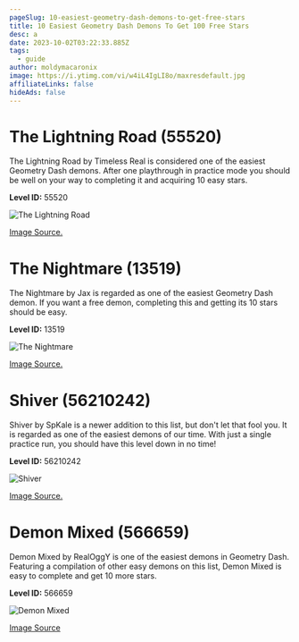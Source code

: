 ```yaml
---
pageSlug: 10-easiest-geometry-dash-demons-to-get-free-stars
title: 10 Easiest Geometry Dash Demons To Get 100 Free Stars
desc: a
date: 2023-10-02T03:22:33.885Z
tags:
  - guide
author: moldymacaronix
image: https://i.ytimg.com/vi/w4iL4IgLI8o/maxresdefault.jpg
affiliateLinks: false
hideAds: false
---
```

# The Lightning Road (55520)

The Lightning Road by Timeless Real is considered one of the easiest Geometry Dash demons. After one playthrough in practice mode you should be well on your way to completing it and acquiring 10 easy stars.

**Level ID:** 55520

![The Lightning Road](https://i.ytimg.com/vi/smwunc7UiHk/maxresdefault.jpg)

[Image Source.](https://youtu.be/smwunc7UiHk?si=nhVZDmy_UmqNQ0tF)

# The Nightmare (13519)

The Nightmare by Jax is regarded as one of the easiest Geometry Dash demon. If you want a free demon, completing this and getting its 10 stars should be easy.

**Level ID:** 13519

![The Nightmare](https://pm1.aminoapps.com/7170/9fb602da968f8c6f6a23494e4ae06850f0291ce6r1-1920-1080v2_hq.jpg)

[Image Source.](https://aminoapps.com/c/geometry-dash/page/blog/the-nightmare-review-parody/ZD27_EXCBuQLD52K4qplKbm1XkW56ZPQXv)

# Shiver (56210242)

Shiver by SpKale is a newer addition to this list, but don't let that fool you. It is regarded as one of the easiest demons of our time. With just a single practice run, you should have this level down in no time!

**Level ID:** 56210242

![Shiver](https://external-preview.redd.it/shiver-by-spkale-100-and-idk-why-this-was-rated-as-a-demon-v0-aG12NHBqejk2bDdiMVW_F3Vrv9TBR6SVCq46z41Ct1qb3DoXG97y49YMPw9W.png?format=pjpg&auto=webp&s=41bd269362bc73c635a6827f0541d9ee42137838)

[Image Source.](https://www.reddit.com/r/geometrydash/comments/14g694u/shiver_by_spkale_100_and_idk_why_this_was_rated/)

# Demon Mixed (566659)

Demon Mixed by RealOggY is one of the easiest demons in Geometry Dash. Featuring a compilation of other easy demons on this list, Demon Mixed is easy to complete and get 10 more stars.

**Level ID:** 566659

![Demon Mixed](https://i.ytimg.com/vi/EcdsFejldXQ/maxresdefault.jpg)

[Image Source](https://youtu.be/EcdsFejldXQ?si=Lwn28i1hACLAVOsP)